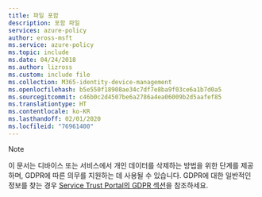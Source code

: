 ```yaml
---
title: 파일 포함
description: 포함 파일
services: azure-policy
author: eross-msft
ms.service: azure-policy
ms.topic: include
ms.date: 04/24/2018
ms.author: lizross
ms.custom: include file
ms.collection: M365-identity-device-management
ms.openlocfilehash: b5e550f18908ae34c7df7e8ba9f03ce6a1b7d0a5
ms.sourcegitcommit: c46b0c2d4507be6a2786a4ea06009b2d5aafef85
ms.translationtype: HT
ms.contentlocale: ko-KR
ms.lasthandoff: 02/01/2020
ms.locfileid: "76961400"
---
```

>[!Note] 
> 이 문서는 디바이스 또는 서비스에서 개인 데이터를 삭제하는 방법을 위한 단계를 제공하며, GDPR에 따른 의무를 지원하는 데 사용될 수 있습니다. GDPR에 대한 일반적인 정보를 찾는 경우 [Service Trust Portal의 GDPR 섹션](https://servicetrust.microsoft.com/ViewPage/GDPRGetStarted)을 참조하세요.
